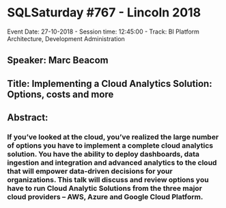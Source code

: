 # SQLSaturday #767 - Lincoln 2018
Event Date: 27-10-2018 - Session time: 12:45:00 - Track: BI Platform Architecture, Development  Administration
## Speaker: Marc Beacom
## Title: Implementing a Cloud Analytics Solution: Options, costs and more
## Abstract:
### If you’ve looked at the cloud, you’ve realized the large number of options you have to implement a complete cloud analytics solution. You have the ability to deploy dashboards, data ingestion and integration and advanced analytics to the cloud that will empower data-driven decisions for your organizations. This talk will discuss and review options you have to run Cloud Analytic Solutions from the three major cloud providers – AWS, Azure and Google Cloud Platform.
